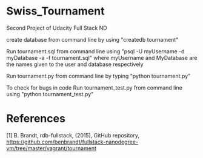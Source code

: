 # Swiss_Tournament
Second Project of Udacity Full Stack ND

create database from command line by using "createdb tournament"

Run tournament.sql from command line using "psql -U myUsername -d myDatabase -a -f tournament.sql" 
where myUsername and MyDatabase are the names given to the user and database respectively

Run tournament.py from command line by typing "python tournament.py"

To check for bugs in code
Run tournament_test.py from command line using  "python tournament_test.py"

# References

[1] B. Brandt, rdb-fullstack, (2015), GitHub repository, https://github.com/benbrandt/fullstack-nanodegree-vm/tree/master/vagrant/tournament
